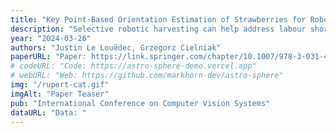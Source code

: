 ```yaml
---
title: "Key Point-Based Orientation Estimation of Strawberries for Robotic Fruit Picking"
description: "Selective robotic harvesting can help address labour shortages affecting modern global agriculture. For an accurate and efficient picking process, a robotic harvester requires the precise location and orientation of the fruit to effectively plan the trajectory of the end effector. The current methods for estimating fruit orientation employ either complete 3D information registered from multiple views or rely on fully-supervised learning techniques, requiring difficult-to-obtain manual annotation of the reference orientation. In this paper, we introduce a novel key-point-based fruit orientation estimation method for the prediction of 3D orientation from 2D images directly. The proposed technique can work without full 3D orientation annotations but can also exploit such information for improved accuracy. We evaluate our work on two separate datasets of strawberry images obtained from real-world scenarios. Our method achieves state-of-the-art performance with an average error as low as , improving predictions by 30% compared to previous work presented in [17]. Furthermore, our method is suited for real-time robotic applications with fast inference times of 30 ms."
year: "2024-03-26"
authors: "Justin Le Louëdec, Grzegorz Cielniak"
paperURL: "Paper: https://link.springer.com/chapter/10.1007/978-3-031-44137-0_13"
# codeURL: "Code: https://astro-sphere-demo.vercel.app"
# webURL: "Web: https://github.com/markhorn-dev/astro-sphere"
img: "/rupert-cat.gif"
imgAlt: "Paper Teaser"
pub: "International Conference on Computer Vision Systems"
dataURL: "Data: "
---
```


